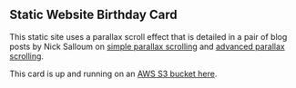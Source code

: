 ## Static Website Birthday Card  

This static site uses a parallax scroll effect that is detailed in a pair of blog posts by Nick Salloum on [simple parallax scrolling](http://callmenick.com/post/simple-parallax-scrolling-effect) and [advanced parallax scrolling](http://callmenick.com/post/advanced-parallax-scrolling-effect).  

This card is up and running on an [AWS S3 bucket here](https://d2jeugevklx8op.cloudfront.net/).
